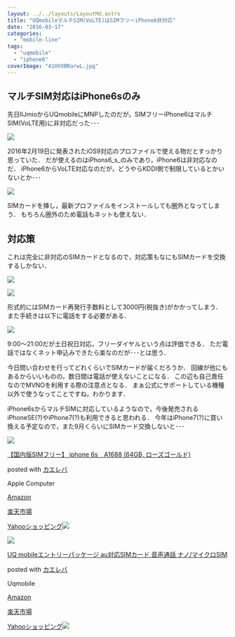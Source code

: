 ```yaml
---
layout: ../../layouts/LayoutMd.astro
title: "UQmobileマルチSIM(VoLTE)はSIMフリーiPhone6非対応"
date: "2016-03-17"
categories: 
  - "mobile-line"
tags: 
  - "uqmobile"
  - "iphone6"
coverImage: "41HVXBRarwL.jpg"
---
```


## マルチSIM対応はiPhone6sのみ

先日IIJmioからUQmobileにMNPしたのだが，SIMフリーiPhone6はマルチSIM(VoLTE用)に非対応だった･･･

[![](https://www.evernote.com/shard/s21/sh/cf500d70-ac31-4347-981b-d637ff56b74f/81b4592fa791af9c/res/62417c07-1ce1-47d7-886f-b4de5e55a837/%E3%82%B9%E3%82%AF%E3%83%AA%E3%83%BC%E3%83%B3%E3%82%B7%E3%83%A7%E3%83%83%E3%83%88_031816_065456_AM.jpg?resizeSmall&width=832)](https://www.evernote.com/shard/s21/sh/cf500d70-ac31-4347-981b-d637ff56b74f/81b4592fa791af9c)

2016年2月19日に発表されたiOS9対応のプロファイルで使える物だとすっかり思っていた． だが使えるのはiPhons6\_s\_のみであり，iPhone6は非対応なのだ． iPhone6からVoLTE対応なのだが，どうやらKDDI側で制限しているとかいないとか･･･

[![](https://www.evernote.com/shard/s21/sh/cf500d70-ac31-4347-981b-d637ff56b74f/81b4592fa791af9c/res/1ec3beda-8e30-4e5c-a646-4dee029d2a8f/Evernote%20Camera%20Roll%2020160318%20065945.png?resizeSmall&width=832)](https://www.evernote.com/shard/s21/sh/cf500d70-ac31-4347-981b-d637ff56b74f/81b4592fa791af9c)

SIMカードを挿し，最新プロファイルをインストールしても圏外となってしまう． もちろん圏外のため電話もネットも使えない．

## 対応策

これは完全に非対応のSIMカードとなるので，対応策もなにもSIMカードを交換するしかない．

[![](https://www.evernote.com/shard/s21/sh/cf500d70-ac31-4347-981b-d637ff56b74f/81b4592fa791af9c/res/a60be8fc-5d3e-475e-b939-bf592903a474/%E3%82%B9%E3%82%AF%E3%83%AA%E3%83%BC%E3%83%B3%E3%82%B7%E3%83%A7%E3%83%83%E3%83%88_031816_070411_AM.jpg?resizeSmall&width=832)](https://www.evernote.com/shard/s21/sh/cf500d70-ac31-4347-981b-d637ff56b74f/81b4592fa791af9c)

[![](https://www.evernote.com/shard/s21/sh/cf500d70-ac31-4347-981b-d637ff56b74f/81b4592fa791af9c/res/869ca49a-99bc-4210-a1a5-9123107a0d34/%E3%82%B9%E3%82%AF%E3%83%AA%E3%83%BC%E3%83%B3%E3%82%B7%E3%83%A7%E3%83%83%E3%83%88_031816_070519_AM.jpg?resizeSmall&width=832)](https://www.evernote.com/shard/s21/sh/cf500d70-ac31-4347-981b-d637ff56b74f/81b4592fa791af9c)

形式的にはSIMカード再発行手数料として3000円(税抜き)がかかってしまう． また手続きは以下に電話をする必要がある．

[![](https://www.evernote.com/shard/s21/sh/cf500d70-ac31-4347-981b-d637ff56b74f/81b4592fa791af9c/res/19426818-b97b-4071-ad6d-b62420525fb2/%E3%82%B9%E3%82%AF%E3%83%AA%E3%83%BC%E3%83%B3%E3%82%B7%E3%83%A7%E3%83%83%E3%83%88_031816_070659_AM.jpg?resizeSmall&width=832)](https://www.evernote.com/shard/s21/sh/cf500d70-ac31-4347-981b-d637ff56b74f/81b4592fa791af9c)

9:00～21:00だが土日祝日対応，フリーダイヤルという点は評価できる． ただ電話ではなくネット申込みできたら楽なのだが･･･とは思う．

今日問い合わせを行ってどれくらいでSIMカードが届くだろうか． 回線が他にもあるからいいものの，数日間は電話が使えないことになる． この辺も自己責任なのでMVNOを利用する際の注意点となる． まぁ公式にサポートしている機種以外で使うなってことですね，わかります．

iPhone6sからマルチSIMに対応しているようなので，今後発売されるiPhoneSE(?)やiPhone7(?)も利用できると思われる． 今年はiPhone7(?)に買い換える予定なので，また9月くらいにSIMカード交換しないと･･･

[![](/archive/images/41HVXBRarwL._SL160_.jpg)](https://www.amazon.co.jp/exec/obidos/ASIN/B015RABICQ/mizuka123-22/ref=nosim/)

[【国内版SIMフリー】 iphone 6s　A1688 (64GB, ローズゴールド)](https://www.amazon.co.jp/exec/obidos/ASIN/B015RABICQ/mizuka123-22/ref=nosim/)

posted with [カエレバ](http://kaereba.com)

Apple Computer

[Amazon](http://www.amazon.co.jp/gp/search?keywords=%81y%8D%91%93%E0%94%C5SIM%83t%83%8A%81%5B%81z%20iphone%206s%81%40A1688%20%2864GB%2C%20%83%8D%81%5B%83Y%83S%81%5B%83%8B%83h%29&__mk_ja_JP=%83J%83%5E%83J%83i&tag=mizuka123-22)

[楽天市場](http://hb.afl.rakuten.co.jp/hgc/032b53ee.4b34c5ee.0f4a541e.f440145e/?pc=http%3A%2F%2Fsearch.rakuten.co.jp%2Fsearch%2Fmall%2F%25E3%2580%2590%25E5%259B%25BD%25E5%2586%2585%25E7%2589%2588SIM%25E3%2583%2595%25E3%2583%25AA%25E3%2583%25BC%25E3%2580%2591%2520iphone%25206s%25E3%2580%2580A1688%2520%252864GB%252C%2520%25E3%2583%25AD%25E3%2583%25BC%25E3%2582%25BA%25E3%2582%25B4%25E3%2583%25BC%25E3%2583%25AB%25E3%2583%2589%2529%2F-%2Ff.1-p.1-s.1-sf.0-st.A-v.2%3Fx%3D0%26scid%3Daf_ich_link_urltxt%26m%3Dhttp%3A%2F%2Fm.rakuten.co.jp%2F)

[Yahooショッピング![](//ad.jp.ap.valuecommerce.com/servlet/gifbanner?sid=3066752&pid=881990642)](//ck.jp.ap.valuecommerce.com/servlet/referral?sid=3066752&pid=881990642&vc_url=http%3A%2F%2Fsearch.shopping.yahoo.co.jp%2Fsearch%3Fp%3D%25E3%2580%2590%25E5%259B%25BD%25E5%2586%2585%25E7%2589%2588SIM%25E3%2583%2595%25E3%2583%25AA%25E3%2583%25BC%25E3%2580%2591%2520iphone%25206s%25E3%2580%2580A1688%2520%252864GB%252C%2520%25E3%2583%25AD%25E3%2583%25BC%25E3%2582%25BA%25E3%2582%25B4%25E3%2583%25BC%25E3%2583%25AB%25E3%2583%2589%2529)

[![](/archive/images/51QjSf42%2BuL._SL160_.jpg)](https://www.amazon.co.jp/exec/obidos/ASIN/B016B4FGXE/mizuka123-22/ref=nosim/)

[UQ mobileエントリーパッケージ au対応SIMカード 音声通話 ナノ/マイクロSIM](https://www.amazon.co.jp/exec/obidos/ASIN/B016B4FGXE/mizuka123-22/ref=nosim/)

posted with [カエレバ](http://kaereba.com)

Uqmobile

[Amazon](http://www.amazon.co.jp/gp/search?keywords=UQ%20mobile%83G%83%93%83g%83%8A%81%5B%83p%83b%83P%81%5B%83W%20au%91%CE%89%9ESIM%83J%81%5B%83h%20%89%B9%90%BA%92%CA%98b%20%83i%83m%2F%83%7D%83C%83N%83%8DSIM&__mk_ja_JP=%83J%83%5E%83J%83i&tag=mizuka123-22)

[楽天市場](http://hb.afl.rakuten.co.jp/hgc/032b53ee.4b34c5ee.0f4a541e.f440145e/?pc=http%3A%2F%2Fsearch.rakuten.co.jp%2Fsearch%2Fmall%2FUQ%2520mobile%25E3%2582%25A8%25E3%2583%25B3%25E3%2583%2588%25E3%2583%25AA%25E3%2583%25BC%25E3%2583%2591%25E3%2583%2583%25E3%2582%25B1%25E3%2583%25BC%25E3%2582%25B8%2520au%25E5%25AF%25BE%25E5%25BF%259CSIM%25E3%2582%25AB%25E3%2583%25BC%25E3%2583%2589%2520%25E9%259F%25B3%25E5%25A3%25B0%25E9%2580%259A%25E8%25A9%25B1%2520%25E3%2583%258A%25E3%2583%258E%252F%25E3%2583%259E%25E3%2582%25A4%25E3%2582%25AF%25E3%2583%25ADSIM%2F-%2Ff.1-p.1-s.1-sf.0-st.A-v.2%3Fx%3D0%26scid%3Daf_ich_link_urltxt%26m%3Dhttp%3A%2F%2Fm.rakuten.co.jp%2F)

[Yahooショッピング![](//ad.jp.ap.valuecommerce.com/servlet/gifbanner?sid=3066752&pid=881990642)](//ck.jp.ap.valuecommerce.com/servlet/referral?sid=3066752&pid=881990642&vc_url=http%3A%2F%2Fsearch.shopping.yahoo.co.jp%2Fsearch%3Fp%3DUQ%2520mobile%25E3%2582%25A8%25E3%2583%25B3%25E3%2583%2588%25E3%2583%25AA%25E3%2583%25BC%25E3%2583%2591%25E3%2583%2583%25E3%2582%25B1%25E3%2583%25BC%25E3%2582%25B8%2520au%25E5%25AF%25BE%25E5%25BF%259CSIM%25E3%2582%25AB%25E3%2583%25BC%25E3%2583%2589%2520%25E9%259F%25B3%25E5%25A3%25B0%25E9%2580%259A%25E8%25A9%25B1%2520%25E3%2583%258A%25E3%2583%258E%252F%25E3%2583%259E%25E3%2582%25A4%25E3%2582%25AF%25E3%2583%25ADSIM)
